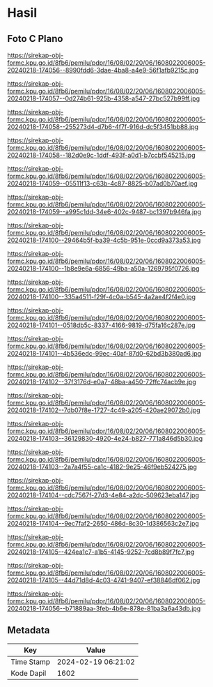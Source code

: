 # Hasil

## Foto C Plano

https://sirekap-obj-formc.kpu.go.id/8fb6/pemilu/pdpr/16/08/02/20/06/1608022006005-20240218-174056--8990fdd6-3dae-4ba8-a4e9-56f1afb9215c.jpg

https://sirekap-obj-formc.kpu.go.id/8fb6/pemilu/pdpr/16/08/02/20/06/1608022006005-20240218-174057--0d274b61-925b-4358-a547-27bc527b99ff.jpg

https://sirekap-obj-formc.kpu.go.id/8fb6/pemilu/pdpr/16/08/02/20/06/1608022006005-20240218-174058--255273d4-d7b6-4f7f-916d-dc5f3451bb88.jpg

https://sirekap-obj-formc.kpu.go.id/8fb6/pemilu/pdpr/16/08/02/20/06/1608022006005-20240218-174058--182d0e9c-1ddf-493f-a0d1-b7ccbf545215.jpg

https://sirekap-obj-formc.kpu.go.id/8fb6/pemilu/pdpr/16/08/02/20/06/1608022006005-20240218-174059--05511f13-c63b-4c87-8825-b07ad0b70aef.jpg

https://sirekap-obj-formc.kpu.go.id/8fb6/pemilu/pdpr/16/08/02/20/06/1608022006005-20240218-174059--a995c1dd-34e6-402c-9487-bc1397b946fa.jpg

https://sirekap-obj-formc.kpu.go.id/8fb6/pemilu/pdpr/16/08/02/20/06/1608022006005-20240218-174100--29464b5f-ba39-4c5b-951e-0ccd9a373a53.jpg

https://sirekap-obj-formc.kpu.go.id/8fb6/pemilu/pdpr/16/08/02/20/06/1608022006005-20240218-174100--1b8e9e6a-6856-49ba-a50a-1269795f0726.jpg

https://sirekap-obj-formc.kpu.go.id/8fb6/pemilu/pdpr/16/08/02/20/06/1608022006005-20240218-174100--335a4511-f29f-4c0a-b545-4a2ae4f2f4e0.jpg

https://sirekap-obj-formc.kpu.go.id/8fb6/pemilu/pdpr/16/08/02/20/06/1608022006005-20240218-174101--0518db5c-8337-4166-9819-d75fa16c287e.jpg

https://sirekap-obj-formc.kpu.go.id/8fb6/pemilu/pdpr/16/08/02/20/06/1608022006005-20240218-174101--4b536edc-99ec-40af-87d0-62bd3b380ad6.jpg

https://sirekap-obj-formc.kpu.go.id/8fb6/pemilu/pdpr/16/08/02/20/06/1608022006005-20240218-174102--37f3176d-e0a7-48ba-a450-72ffc74acb9e.jpg

https://sirekap-obj-formc.kpu.go.id/8fb6/pemilu/pdpr/16/08/02/20/06/1608022006005-20240218-174102--7db07f8e-1727-4c49-a205-420ae29072b0.jpg

https://sirekap-obj-formc.kpu.go.id/8fb6/pemilu/pdpr/16/08/02/20/06/1608022006005-20240218-174103--36129830-4920-4e24-b827-771a846d5b30.jpg

https://sirekap-obj-formc.kpu.go.id/8fb6/pemilu/pdpr/16/08/02/20/06/1608022006005-20240218-174103--2a7a4f55-ca1c-4182-9e25-46f9eb524275.jpg

https://sirekap-obj-formc.kpu.go.id/8fb6/pemilu/pdpr/16/08/02/20/06/1608022006005-20240218-174104--cdc7567f-27d3-4e84-a2dc-509623eba147.jpg

https://sirekap-obj-formc.kpu.go.id/8fb6/pemilu/pdpr/16/08/02/20/06/1608022006005-20240218-174104--9ec7faf2-2650-486d-8c30-1d386563c2e7.jpg

https://sirekap-obj-formc.kpu.go.id/8fb6/pemilu/pdpr/16/08/02/20/06/1608022006005-20240218-174105--424ea1c7-a1b5-4145-9252-7cd8b89f7fc7.jpg

https://sirekap-obj-formc.kpu.go.id/8fb6/pemilu/pdpr/16/08/02/20/06/1608022006005-20240218-174105--44d71d8d-4c03-4741-9407-ef38846df062.jpg

https://sirekap-obj-formc.kpu.go.id/8fb6/pemilu/pdpr/16/08/02/20/06/1608022006005-20240218-174056--b71889aa-3feb-4b6e-878e-81ba3a6a43db.jpg


## Metadata

| Key        | Value               |
| ---------- | ------------------- |
| Time Stamp | 2024-02-19 06:21:02 |
| Kode Dapil | 1602                |



